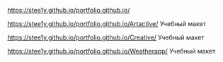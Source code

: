 https://stee1y.github.io/portfolio.github.io/

https://stee1y.github.io/portfolio.github.io/Artactive/ Учебный макет

https://stee1y.github.io/portfolio.github.io/Creative/ Учебный макет

https://stee1y.github.io/portfolio.github.io/Weatherapp/ Учебный макет
